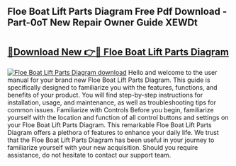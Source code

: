 ## Floe Boat Lift Parts Diagram Free Pdf Download - Part-0oT New Repair Owner Guide XEWDt

# <h2><a href="http://dfntiu9.blite.top/?on=Floe+Boat+Lift+Parts+Diagram">🔗Download New 👉🔴 Floe Boat Lift Parts Diagram</a></h2>

[![Floe Boat Lift Parts Diagram download](https://i.imgur.com/lujVjoI.png)](http://dfntiu9.blite.top/?on=Floe+Boat+Lift+Parts+Diagram)
Hello and welcome to the user manual for your brand new Floe Boat Lift Parts Diagram. This guide is specifically designed to familiarize you with the features, functions, and benefits of your product. You will find step-by-step instructions for installation, usage, and maintenance, as well as troubleshooting tips for common issues. Familiarize with Controls Before you begin, familiarize yourself with the location and function of all control buttons and settings on your Floe Boat Lift Parts Diagram. This remarkable Floe Boat Lift Parts Diagram offers a plethora of features to enhance your daily life. We trust that the Floe Boat Lift Parts Diagram has been useful in your journey to familiarize yourself with your new acquisition. Should you require assistance, do not hesitate to contact our support team.
